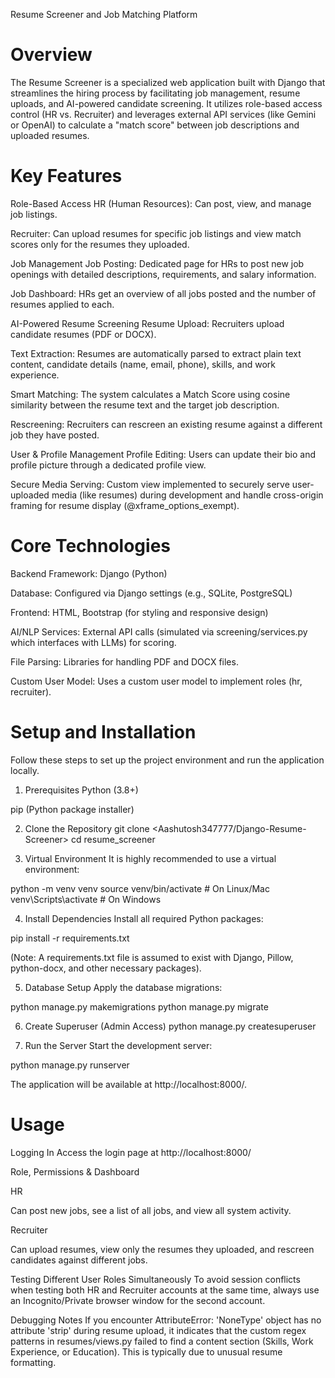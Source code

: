 Resume Screener and Job Matching Platform
# Overview
The Resume Screener is a specialized web application built with Django that streamlines the hiring process by facilitating job management, resume uploads, and AI-powered candidate screening. It utilizes role-based access control (HR vs. Recruiter) and leverages external API services (like Gemini or OpenAI) to calculate a "match score" between job descriptions and uploaded resumes.

# Key Features
Role-Based Access
HR (Human Resources): Can post, view, and manage job listings.

Recruiter: Can upload resumes for specific job listings and view match scores only for the resumes they uploaded.

Job Management
Job Posting: Dedicated page for HRs to post new job openings with detailed descriptions, requirements, and salary information.

Job Dashboard: HRs get an overview of all jobs posted and the number of resumes applied to each.

AI-Powered Resume Screening
Resume Upload: Recruiters upload candidate resumes (PDF or DOCX).

Text Extraction: Resumes are automatically parsed to extract plain text content, candidate details (name, email, phone), skills, and work experience.

Smart Matching: The system calculates a Match Score using cosine similarity between the resume text and the target job description.

Rescreening: Recruiters can rescreen an existing resume against a different job they have posted.

User & Profile Management
Profile Editing: Users can update their bio and profile picture through a dedicated profile view.

Secure Media Serving: Custom view implemented to securely serve user-uploaded media (like resumes) during development and handle cross-origin framing for resume display (@xframe_options_exempt).

# Core Technologies
Backend Framework: Django (Python)

Database: Configured via Django settings (e.g., SQLite, PostgreSQL)

Frontend: HTML, Bootstrap (for styling and responsive design)

AI/NLP Services: External API calls (simulated via screening/services.py which interfaces with LLMs) for scoring.

File Parsing: Libraries for handling PDF and DOCX files.

Custom User Model: Uses a custom user model to implement roles (hr, recruiter).

# Setup and Installation
Follow these steps to set up the project environment and run the application locally.

1. Prerequisites
Python (3.8+)

pip (Python package installer)

2. Clone the Repository
git clone <Aashutosh347777/Django-Resume-Screener>
cd resume_screener

3. Virtual Environment
It is highly recommended to use a virtual environment:

python -m venv venv
source venv/bin/activate  # On Linux/Mac
venv\Scripts\activate     # On Windows

4. Install Dependencies
Install all required Python packages:

pip install -r requirements.txt

(Note: A requirements.txt file is assumed to exist with Django, Pillow, python-docx, and other necessary packages).

5. Database Setup
Apply the database migrations:

python manage.py makemigrations
python manage.py migrate

6. Create Superuser (Admin Access)
python manage.py createsuperuser

7. Run the Server
Start the development server:

python manage.py runserver

The application will be available at http://localhost:8000/.

# Usage
Logging In
Access the login page at http://localhost:8000/

Role, Permissions & Dashboard

HR

Can post new jobs, see a list of all jobs, and view all system activity.

Recruiter

Can upload resumes, view only the resumes they uploaded, and rescreen candidates against different jobs.

Testing Different User Roles Simultaneously
To avoid session conflicts when testing both HR and Recruiter accounts at the same time, always use an Incognito/Private browser window for the second account.

Debugging Notes
If you encounter AttributeError: 'NoneType' object has no attribute 'strip' during resume upload, it indicates that the custom regex patterns in resumes/views.py failed to find a content section (Skills, Work Experience, or Education). This is typically due to unusual resume formatting.